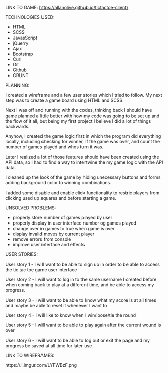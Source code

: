 

LINK TO GAME:
https://allanolive.github.io/tictactoe-client/


TECHNOLOGIES USED:

- HTML
- SCSS
- JavasScript
- jQuerry
- Ajax
- Bootstrap
- Curl
- Git
- Github
- GRUNT



PLANNING:

I created a wireframe and a few user stories which I tried to follow. My next
step was to create a game board using HTML and SCSS.

Next I was off and running with the codes, thinking back I should have game
planned a little better with how my code was going to be set up and the flow
of it all, but being my first project I believe I did a lot of things backwards.

Anyhow, I created the game logic first in which the program did everything
locally, including checking for winner, if the game was over, and count the
number of games played and whos turn it was.

Later I realized a lot of those features should have been created using the
API data, so I had to find a way to intertwine the my game logic with the
API data.

I cleaned up the look of the game by hiding unecessary buttons and forms
adding background color to winning combinations.

I added some disable and enable click functionality to restric players from
clicking used up squares and before starting a game.




UNSOLVED PROBLEMS:

- properly store number of games played by user
- properly display in user interface number og games played
- change over in games to true when game is over
- display invalid moves by current player
- remove errors from console
- improve user interface and effects




USER STORIES:

User story 1 - I will want to be able to sign up in order to be able to access
the tic tac toe game user interface

User story 2 - I will want to log in to the same username I created before
when coming back to play at a different time, and be able to access my progress.

User story 3 - I will want to be able to know what my score is at all times and
maybe be able to reset it whenever I want to

User story 4 - I will like to know when I win/loose/tie the round

User story 5 - I will want to be able to play again after the current wound is
over

User story 6 - I will want to be able to log out or exit the page and my
progress be saved at all time for later use


LINK TO WIREFRAMES:

https://.i.imgur.com/LYFWBzF.png
